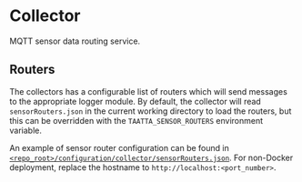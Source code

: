 # Collector

MQTT sensor data routing service.

## Routers

The collectors has a configurable list of routers which will send messages to the appropriate logger module.
By default, the collector will read `sensorRouters.json` in the current working directory to load the routers, but this
can be overridden with the `TAATTA_SENSOR_ROUTERS` environment variable.

An example of sensor router configuration can be found in [`<repo_root>/configuration/collector/sensorRouters.json`](../configuration/collector/sensorRouters.json). For
non-Docker deployment, replace the hostname to `http://localhost:<port_number>`.